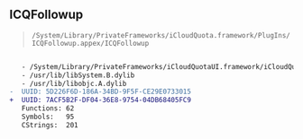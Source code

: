 ## ICQFollowup

> `/System/Library/PrivateFrameworks/iCloudQuota.framework/PlugIns/ICQFollowup.appex/ICQFollowup`

```diff

   - /System/Library/PrivateFrameworks/iCloudQuotaUI.framework/iCloudQuotaUI
   - /usr/lib/libSystem.B.dylib
   - /usr/lib/libobjc.A.dylib
-  UUID: 5D226F6D-186A-34BD-9F5F-CE29E0733015
+  UUID: 7ACF5B2F-DF04-36E8-9754-04DB68405FC9
   Functions: 62
   Symbols:   95
   CStrings:  201

```

